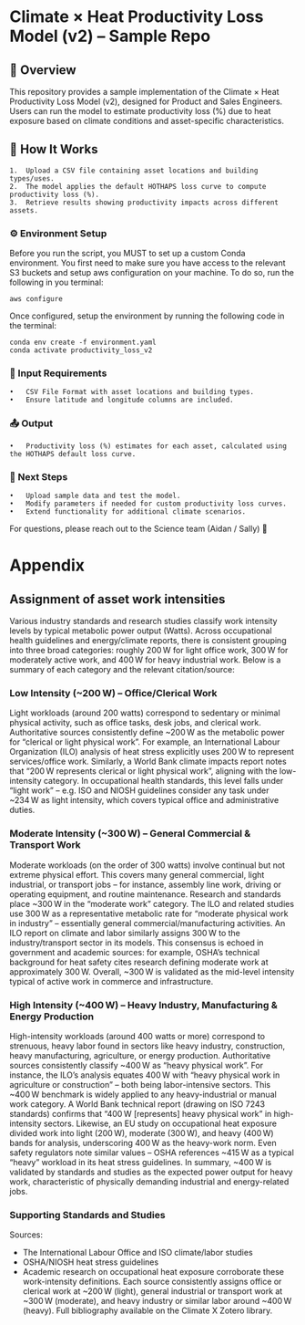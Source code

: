 # Climate × Heat Productivity Loss Model (v2) – Sample Repo

## 📌 Overview

This repository provides a sample implementation of the Climate × Heat Productivity Loss Model (v2), designed for Product and Sales Engineers. Users can run the model to estimate productivity loss (%) due to heat exposure based on climate conditions and asset-specific characteristics.

## 🚀 How It Works
	1.	Upload a CSV file containing asset locations and building types/uses.
	2.	The model applies the default HOTHAPS loss curve to compute productivity loss (%).
	3.	Retrieve results showing productivity impacts across different assets.

### ⚙️ Environment Setup

Before you run the script, you MUST to set up a custom Conda environment. You first need to make sure you have access to the relevant S3 buckets and setup aws configuration on your machine. To do so, run the following in you terminal:
```
aws configure
```

Once configured, setup the environment by running the following code in the terminal:

```
conda env create -f environment.yaml
conda activate productivity_loss_v2
```

### 📁 Input Requirements
	•	CSV File Format with asset locations and building types.
	•	Ensure latitude and longitude columns are included.

### 📤 Output
	•	Productivity loss (%) estimates for each asset, calculated using the HOTHAPS default loss curve.

### 🔗 Next Steps
	•	Upload sample data and test the model.
	•	Modify parameters if needed for custom productivity loss curves.
	•	Extend functionality for additional climate scenarios.

For questions, please reach out to the Science team (Aidan / Sally) 🚀


# Appendix
## Assignment of asset work intensities
Various industry standards and research studies classify work intensity levels by typical metabolic power output (Watts). Across occupational health guidelines and energy/climate reports, there is consistent grouping into three broad categories: roughly 200 W for light office work, 300 W for moderately active work, and 400 W for heavy industrial work. Below is a summary of each category and the relevant citation/source:

### Low Intensity (~200 W) – Office/Clerical Work
Light workloads (around 200 watts) correspond to sedentary or minimal physical activity, such as office tasks, desk jobs, and clerical work. Authoritative sources consistently define ~200 W as the metabolic power for “clerical or light physical work”. For example, an International Labour Organization (ILO) analysis of heat stress explicitly uses 200 W to represent services/office work. Similarly, a World Bank climate impacts report notes that “200 W represents clerical or light physical work”, aligning with the low-intensity category. In occupational health standards, this level falls under “light work” – e.g. ISO and NIOSH guidelines consider any task under ~234 W as light intensity, which covers typical office and administrative duties.

### Moderate Intensity (~300 W) – General Commercial & Transport Work
Moderate workloads (on the order of 300 watts) involve continual but not extreme physical effort. This covers many general commercial, light industrial, or transport jobs – for instance, assembly line work, driving or operating equipment, and routine maintenance. Research and standards place ~300 W in the “moderate work” category. The ILO and related studies use 300 W as a representative metabolic rate for “moderate physical work in industry” – essentially general commercial/manufacturing activities. An ILO report on climate and labor similarly assigns 300 W to the industry/transport sector in its models. This consensus is echoed in government and academic sources: for example, OSHA’s technical background for heat safety cites research defining moderate work at approximately 300 W. Overall, ~300 W is validated as the mid-level intensity typical of active work in commerce and infrastructure.

### High Intensity (~400 W) – Heavy Industry, Manufacturing & Energy Production
High-intensity workloads (around 400 watts or more) correspond to strenuous, heavy labor found in sectors like heavy industry, construction, heavy manufacturing, agriculture, or energy production. Authoritative sources consistently classify ~400 W as “heavy physical work”. For instance, the ILO’s analysis equates 400 W with “heavy physical work in agriculture or construction” – both being labor-intensive sectors. This ~400 W benchmark is widely applied to any heavy-industrial or manual work category. A World Bank technical report (drawing on ISO 7243 standards) confirms that “400 W [represents] heavy physical work” in high-intensity sectors. Likewise, an EU study on occupational heat exposure divided work into light (200 W), moderate (300 W), and heavy (400 W) bands for analysis, underscoring 400 W as the heavy-work norm. Even safety regulators note similar values – OSHA references ~415 W as a typical “heavy” workload in its heat stress guidelines. In summary, ~400 W is validated by standards and studies as the expected power output for heavy work, characteristic of physically demanding industrial and energy-related jobs.

### Supporting Standards and Studies
Sources: 
- The International Labour Office and ISO climate/labor studies
- OSHA/NIOSH heat stress guidelines
- Academic research on occupational heat exposure corroborate these work-intensity definitions. Each source consistently assigns office or clerical work at ~200 W (light), general industrial or transport work at ~300 W (moderate), and heavy industry or similar labor around ~400 W (heavy).
Full bibliography available on the Climate X Zotero library. 